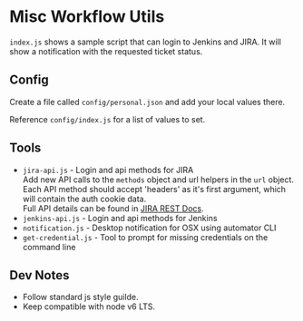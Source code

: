 # Misc Workflow Utils

`index.js` shows a sample script that can login to Jenkins and JIRA. It will show a notification with the requested ticket status.

## Config
Create a file called `config/personal.json` and add your local values there.

Reference `config/index.js` for a list of values to set.

## Tools
 * `jira-api.js` - Login and api methods for JIRA  
   Add new API calls to the `methods` object and url helpers in the `url` object.  
   Each API method should accept 'headers' as it's first argument, which will contain the auth cookie data.  
   Full API details can be found in [JIRA REST Docs](https://docs.atlassian.com/jira/REST/server/).
 * `jenkins-api.js` - Login and api methods for Jenkins
 * `notification.js` - Desktop notification for OSX using automator CLI
 * `get-credential.js` - Tool to prompt for missing credentials on the command line

## Dev Notes
* Follow standard js style guilde.
* Keep compatible with node v6 LTS.
